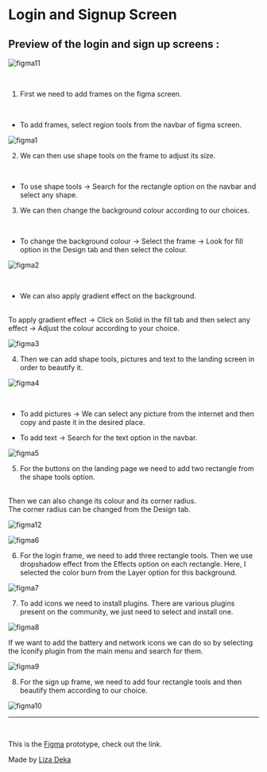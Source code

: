 # Login and Signup Screen

## Preview of the login and sign up screens :

![figma11](https://user-images.githubusercontent.com/56999749/133961011-3ffe38db-f93d-440c-b930-05e1abd664f0.JPG)

<br>

1. First we need to add frames on the figma screen.
<br>

- To add frames, select region tools from the navbar of figma screen.

![figma1](https://user-images.githubusercontent.com/56999749/133961023-e20d6234-94a7-42b9-a356-3ed54e3e12f7.JPG)

2. We can then use shape tools on the frame to adjust its size.
<br>

- To use shape tools -> Search for the rectangle option on the navbar and select any shape.

3. We can then change the background colour according to our choices.
<br>

- To change the background colour -> Select the frame -> Look for fill option in the Design tab and then select the colour.

![figma2](https://user-images.githubusercontent.com/56999749/133961170-1f9ca4dd-f5cb-4071-ba33-ee0e86093fd9.JPG)

<br>

- We can also apply gradient effect on the background.
<br>
To apply gradient effect -> Click on Solid in the fill tab and then select any effect -> Adjust the colour according to your choice.

![figma3](https://user-images.githubusercontent.com/56999749/133961179-be1da967-009a-448f-80e5-e775d9b6f410.JPG)

4. Then we can add shape tools, pictures and text to the landing screen in order to beautify it.

![figma4](https://user-images.githubusercontent.com/56999749/133961335-a4885d91-c58d-450e-91ab-21cf7c59b1d4.JPG)

<br>

- To add pictures -> We can select any picture from the internet and then copy and paste it in the desired place.

- To add text -> Search for the text option in the navbar.

![figma5](https://user-images.githubusercontent.com/56999749/133961343-e3ea4e1b-93fa-4d53-abf8-952e8482a1ad.JPG)

5. For the buttons on the landing page we need to add two rectangle from the shape tools option. 
<br>
Then we can also change its colour and its corner radius.
<br>
The corner radius can be changed from the Design tab.

![figma12](https://user-images.githubusercontent.com/56999749/133962375-699b4152-6a95-43e3-9d49-b362a2810c5e.JPG)


![figma6](https://user-images.githubusercontent.com/56999749/133962116-887d2c94-23fc-4991-8cfb-3f7af41ed6d2.JPG)

6. For the login frame, we need to add three rectangle tools. Then we use dropshadow effect from the Effects option on each rectangle. Here, I selected the color burn from the Layer option for this background.

![figma7](https://user-images.githubusercontent.com/56999749/133964910-94d4c814-bb4d-4db0-9b81-af5ee503eb3f.JPG)

7. To add icons we need to install plugins. There are various plugins present on the community, we just need to select and install one.

![figma8](https://user-images.githubusercontent.com/56999749/133967276-1281c1bb-5c7b-4487-ad52-3ff4b3329047.JPG)

If we want to add the battery and network icons we can do so by selecting the Iconify plugin from the main menu and search for them.

![figma9](https://user-images.githubusercontent.com/56999749/133967499-c68f61a0-2e2a-4d7a-bed3-8bb23cb01853.JPG)

8. For the sign up frame, we need to add four rectangle tools and then beautify them according to our choice.

![figma10](https://user-images.githubusercontent.com/56999749/133967647-9b419a90-a07e-4e0c-8612-3d480866f252.JPG)

<hr>
<br>

This is the [Figma](https://www.figma.com/file/d6CHgJLvUHc7CaZx8v3xHf/Login-Sign-up-UI?node-id=0%3A1) prototype, check out the link.
<br>

Made by [Liza Deka](https://github.com/Baba-Yaga-1)


